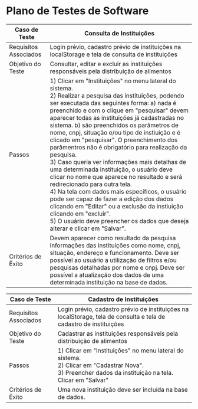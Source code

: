 # Plano de Testes de Software





<table>
 <thead>
  <tr>
   <th>Caso de Teste</th>
   <th>Consulta de Instituições</th>
  </tr>
 </thead>

 <tbody>
  <tr>
   <td> Requisitos Associados</td>
   <td> Login prévio, cadastro prévio de instituições na localStorage e tela de consulta de instituições</td>
  </tr>
  
   <tr>
   <td> Objetivo do Teste</td>
   <td> Consultar, editar e excluir as instituições responsáveis pela distribuição de alimentos</td>
  </tr>
  
   <tr>
   <td> Passos</td>
   <td> 1) Clicar em "Instituições" no menu lateral do sistema. <br>
    2) Realizar a pesquisa das instituições, podendo ser executada das seguintes forma: a) nada é preenchido e com o clique em "pesquisar" devem aparecer todas as instituições já cadastradas no sistema. b) são preenchidos os parâmetros de nome, cnpj, situação e/ou tipo de instiuição e é clicado em "pesquisar". O preenchimento dos parâmentros não é obrigatório para realização da pesquisa.<br>
    3) Caso queria ver informações mais detalhas de uma determinada instituição, o usuário deve clicar no nome que aparece no resultado e será redirecionado para outra tela.<br>
    4) Na tela com dados mais específicos, o usuário pode ser capaz de fazer a edição dos dados clicando em "Editar" ou a exclusão da instiuição clicando em "excluir". <br>
    5) O usuário deve preencher os dados que deseja alterar e clicar em "Salvar".  </td>
  </tr>
  
   <tr>
   <td> Critérios de Êxito</td>
   <td> Devem aparecer como resultado da pesquisa informações das instituições como nome, cnpj, situação, endereço e funcionamento. Deve ser possível ao usuário a utilização de filtros e/ou pesquisas detalhadas por nome e cnpj. Deve ser possível a atualização dos dados de uma determinada instituição na base de dados.  </td>
  </tr>
   </tbody>

</table>



<table>
 <thead>
  <tr>
   <th>Caso de Teste</th>
   <th>Cadastro de Instituições</th>
  </tr>
 </thead>

 <tbody>
  <tr>
   <td> Requisitos Associados</td>
   <td> Login prévio, cadastro prévio de instituições na localStorage, tela de consulta e tela de cadastro de instituições</td>
  </tr>
  
   <tr>
   <td> Objetivo do Teste</td>
   <td> Cadastrar as instituições responsáveis pela distribuição de alimentos</td>
  </tr>
  
   <tr>
   <td> Passos</td>
   <td> 1) Clicar em "Instituições" no menu lateral do sistema. <br>
    2) Clicar em "Cadastrar Nova". <br>
    3) Preencher dados da instituição na tela. Clicar em "Salvar" </td>
  </tr>
  
   <tr>
   <td> Critérios de Êxito</td>
   <td> Uma nova instituição deve ser incluída na base de dados. </td>
  </tr>
   </tbody>

</table>



